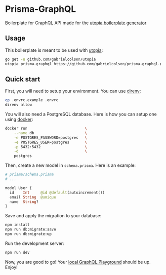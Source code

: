 # Prisma-GraphQL
Boilerplate for GraphQL API made for the
[utopia boilerplate generator](https://github.com/gabrielcolson/utopia)


## Usage
This boilerplate is meant to be used with [utopia](https://github.com/gabrielcolson/utopia):
```bash
go get -u github.com/gabrielcolson/utopia
utopia prisma-graphql https://github.com/gabrielcolson/prisma-graphql.git
```


## Quick start
First, you will need to setup your environment. You can use
[direnv](https://direnv.net/):
```bash
cp .envrc.example .envrc
direnv allow
```

You will also need a PostgreSQL database. Here is how you can setup one
using [docker](https://www.docker.com/):
```bash
docker run                          \
    --name db                       \
    -e POSTGRES_PASSWORD=postgres   \
    -e POSTGRES_USER=postgres       \
    -p 5432:5432                    \
    -d                              \
    postgres
```

Then, create a new model in `schema.prisma`. Here is an example:
```graphql
# prisma/schema.prisma
# ...

model User {
  id    Int     @id @default(autoincrement())
  email String  @unique
  name  String?
}
```

Save and apply the migration to your database:
```bash
npm install
npm run db:migrate:save
npm run db:migrate:up
```

Run the development server:
```bash
npm run dev
```

Now, you are good to go! Your [local GraphQL Playground](http://localhost:4000/graphql)
should be up. Enjoy!
